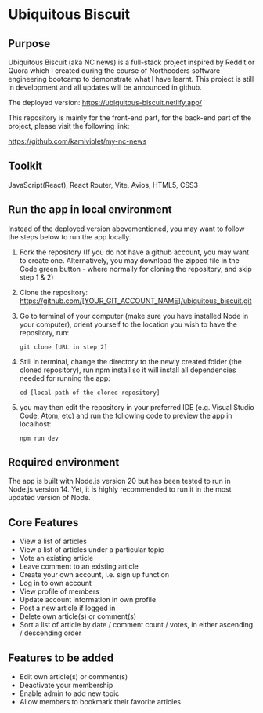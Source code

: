 # Ubiquitous Biscuit

## Purpose
Ubiquitous Biscuit (aka NC news) is a full-stack project inspired by Reddit or Quora which I created during the course of Northcoders software engineering bootcamp to demonstrate what I have learnt. This project is still in development and all updates will be announced in github.

The deployed version: https://ubiquitous-biscuit.netlify.app/

This repository is mainly for the front-end part, for the back-end part of the project, please visit the following link:

https://github.com/kamiviolet/my-nc-news


## Toolkit
JavaScript(React), React Router, Vite, Avios, HTML5, CSS3

## Run the app in local environment
Instead of the deployed version abovementioned, you may want to follow the steps below to run the app locally.

1. Fork the repository (If you do not have a github account, you may want to create one. Alternatively, you may download the zipped file in the Code green button - where normally for cloning the repository, and skip step 1 & 2)

2. Clone the repository: https://github.com/[YOUR_GIT_ACCOUNT_NAME]/ubiquitous_biscuit.git

3. Go to terminal of your computer (make sure you have installed Node in your computer), orient yourself to the location you wish to have the repository, run:

   `git clone [URL in step 2]`

4. Still in terminal, change the directory to the newly created folder (the cloned repository), run npm install so it will install all dependencies needed for running the app:

   `cd [local path of the cloned repository]`

5. you may then edit the repository in your preferred IDE (e.g. Visual Studio Code, Atom, etc) and run the following code to preview the app in localhost:

   `npm run dev`

## Required environment
The app is built with Node.js version 20 but has been tested to run in Node.js version 14. Yet, it is highly recommended to run it in the most updated version of Node.

## Core Features
- View a list of articles
- View a list of articles under a particular topic
- Vote an existing article
- Leave comment to an existing article
- Create your own account, i.e. sign up function
- Log in to own account
- View profile of members
- Update account information in own profile
- Post a new article if logged in
- Delete own article(s) or comment(s) 
- Sort a list of article by date / comment count / votes, in either ascending / descending order

## Features to be added
- Edit own article(s) or comment(s)
- Deactivate your membership
- Enable admin to add new topic
- Allow members to bookmark their favorite articles
